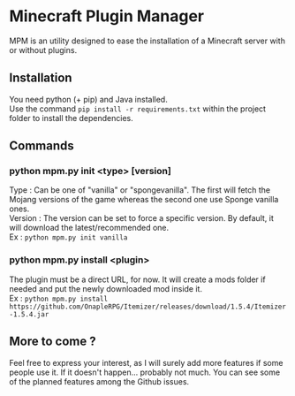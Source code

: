 # Minecraft Plugin Manager

MPM is an utility designed to ease the installation of a Minecraft server with or without plugins.

## Installation

You need python (+ pip) and Java installed.   
Use the command ```pip install -r requirements.txt``` within the project folder to install the dependencies. 

## Commands

### python mpm.py init \<type\> \[version\]

Type : Can be one of "vanilla" or "spongevanilla". The first will fetch the Mojang versions of the game whereas the 
second one use Sponge vanilla ones.  
Version : The version can be set to force a specific version. By default, it will download the latest/recommended one.  
Ex : ```python mpm.py init vanilla```

### python mpm.py install \<plugin\>

The plugin must be a direct URL, for now.
It will create a mods folder if needed and put the newly downloaded mod inside it.  
Ex : ```python mpm.py install https://github.com/OnapleRPG/Itemizer/releases/download/1.5.4/Itemizer-1.5.4.jar```

## More to come ?

Feel free to express your interest, as I will surely add more features if some people use it. If it doesn't happen... 
probably not much. You can see some of the planned features among the Github issues.
